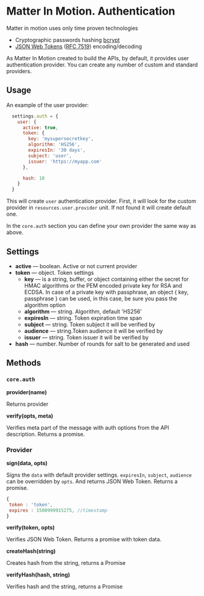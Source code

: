 # Matter In Motion. Authentication

Matter in motion uses only time proven technologies

* Cryptographic passwords hashing [bcrypt](https://github.com/ncb000gt/node.bcrypt.js)
* [JSON Web Tokens](https://jwt.io) ([RFC 7519](https://tools.ietf.org/html/rfc7519)) encoding/decoding

As Matter In Motion created to build the APIs, by default, it provides user authentication provider. You can create any number of custom and standard providers.

## Usage

An example of the user provider:

```js
  settings.auth = {
    user: {
      active: true,
      token: {
        key: 'mysupersecretkey',
        algorithm: 'HS256',
        expiresIn: '30 days',
        subject: 'user',
        issuer: 'https://myapp.com'
      },

      hash: 10
    }
  }
```

This will create `user` authentication provider. First, it will look for the custom provider in `resources.user.provider` unit. If not found it will create default one.

In the `core.auth` section you can define your own provider the same way as above.

## Settings

* __active__ — boolean. Active or not current provider
* __token__ — object. Token settings
  - __key__ —  is a string, buffer, or object containing either the secret for HMAC algorithms or the PEM encoded private key for RSA and ECDSA. In case of a private key with passphrase, an object { key, passphrase } can be used, in this case, be sure you pass the algorithm option
  - __algorithm__ — string. Algorithm, default 'HS256'
  - __expiresIn__ — string. Token expiration time span
  - __subject__ — string. Token subject it will be verified by
  - __audience__ — string.Token audience it will be verified by
  - __issuer__ — string. Token issuer it will be verified by
* __hash__ — number. Number of rounds for salt to be generated and used

## Methods

### `core.auth`

**provider(name)**

Returns provider

**verify(opts, meta)**

Verifies meta part of the message with auth options from the API description. Returns a promise.

### Provider

**sign(data, opts)**

Signs the `data` with default provider settings. `expiresIn`, `subject`, `audience` can be overridden by `opts`. And returns JSON Web Token. Returns a promise.

```js
{
 token : 'token',
 expires : 1500999915275, //timestamp
}
```

**verify(token, opts)**

Verifies JSON Web Token. Returns a promise with token data.

**createHash(string)**

Creates hash from the string, returns a Promise

**verifyHash(hash, string)**

Verifies hash and the string, returns a Promise

